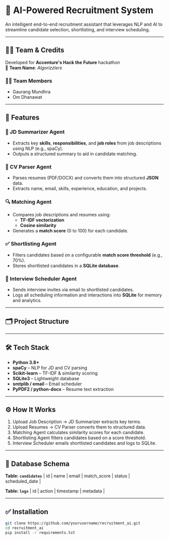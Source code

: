 # 🤖 AI-Powered Recruitment System

An intelligent end-to-end recruitment assistant that leverages NLP and AI to streamline candidate selection, shortlisting, and interview scheduling.

---
## 🧑‍💼 Team & Credits

Developed for **Accenture's Hack the Future** hackathon  
👥 **Team Name**: *Algorizzlers*

### 👨‍💻 Team Members
- Gaurang Mundhra  
- Om Dhanawat

---

## 🚀 Features

### 🧠 JD Summarizer Agent
- Extracts key **skills**, **responsibilities**, and **job roles** from job descriptions using NLP (e.g., spaCy).
- Outputs a structured summary to aid in candidate matching.

### 📄 CV Parser Agent
- Parses resumes (PDF/DOCX) and converts them into structured **JSON** data.
- Extracts name, email, skills, experience, education, and projects.

### 🔍 Matching Agent
- Compares job descriptions and resumes using:
  - **TF-IDF vectorization**
  - **Cosine similarity**
- Generates a **match score** (0 to 100) for each candidate.

### ✅ Shortlisting Agent
- Filters candidates based on a configurable **match score threshold** (e.g., 70%).
- Stores shortlisted candidates in a **SQLite database**.

### 📅 Interview Scheduler Agent
- Sends interview invites via email to shortlisted candidates.
- Logs all scheduling information and interactions into **SQLite** for memory and analytics.

---

## 🗂️ Project Structure


---

## 🛠️ Tech Stack

- **Python 3.8+**
- **spaCy** – NLP for JD and CV parsing
- **Scikit-learn** – TF-IDF & similarity scoring
- **SQLite3** – Lightweight database
- **smtplib / email** – Email scheduler
- **PyPDF2 / python-docx** – Resume text extraction

---

## ⚙️ How It Works

1. Upload Job Description → JD Summarizer extracts key terms.
2. Upload Resumes → CV Parser converts them to structured data.
3. Matching Agent calculates similarity scores for each candidate.
4. Shortlisting Agent filters candidates based on a score threshold.
5. Interview Scheduler emails shortlisted candidates and logs to SQLite.

---

## 💾 Database Schema

**Table: `candidates`**
| id | name | email | match_score | status | scheduled_date |

**Table: `logs`**
| id | action | timestamp | metadata |

---

## ✅ Installation

```bash
git clone https://github.com/yourusername/recruitment_ai.git
cd recruitment_ai
pip install -r requirements.txt




